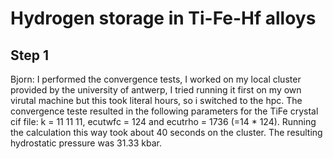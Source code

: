 # Hydrogen storage in Ti-Fe-Hf alloys
## Step 1
Bjorn: I performed the convergence tests, I worked on my local cluster provided by the university of antwerp, I tried running it first on my own virutal machine but this took literal hours, so i switched to the hpc.
The convergence teste resulted in the following parameters for the TiFe crystal cif file: k = 11 11 11, ecutwfc = 124 and ecutrho = 1736 (=14 * 124). Running the calculation this way took about 40 seconds on the cluster. The resulting hydrostatic pressure was 31.33 kbar.
